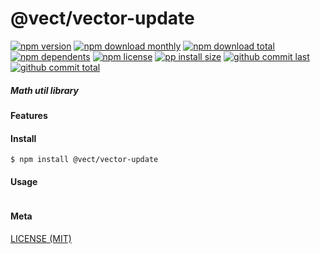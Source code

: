 # @vect/vector-update

[![npm version][badge-npm-version]][url-npm]
[![npm download monthly][badge-npm-download-monthly]][url-npm]
[![npm download total][badge-npm-download-total]][url-npm]
[![npm dependents][badge-npm-dependents]][url-github]
[![npm license][badge-npm-license]][url-npm]
[![pp install size][badge-pp-install-size]][url-pp]
[![github commit last][badge-github-last-commit]][url-github]
[![github commit total][badge-github-commit-count]][url-github]

[//]: <> (Shields)
[badge-npm-version]: https://flat.badgen.net/npm/v/@vect/vector-update
[badge-npm-download-monthly]: https://flat.badgen.net/npm/dm/@vect/vector-update
[badge-npm-download-total]:https://flat.badgen.net/npm/dt/@vect/vector-update
[badge-npm-dependents]: https://flat.badgen.net/npm/dependents/@vect/vector-update
[badge-npm-license]: https://flat.badgen.net/npm/license/@vect/vector-update
[badge-pp-install-size]: https://flat.badgen.net/packagephobia/install/@vect/vector-update
[badge-github-last-commit]: https://flat.badgen.net/github/last-commit/hoyeungw/vect
[badge-github-commit-count]: https://flat.badgen.net/github/commits/hoyeungw/vect

[//]: <> (Link)
[url-npm]: https://npmjs.org/package/@vect/vector-update
[url-pp]: https://packagephobia.now.sh/result?p=@vect/vector-update
[url-github]: https://github.com/hoyeungw/vect

##### Math util library

#### Features

#### Install
```console
$ npm install @vect/vector-update
```

#### Usage
```js
```

#### Meta
[LICENSE (MIT)](LICENSE)

